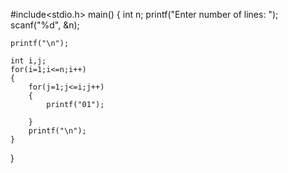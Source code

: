 #include<stdio.h>
main()
{
	int n;
	printf("Enter number of lines: ");
	scanf("%d", &n);
	
	printf("\n");
	
	int i,j;
	for(i=1;i<=n;i++)
	{
		for(j=1;j<=i;j++)
		{
			printf("01");
			
		}
		printf("\n");
	}
}
